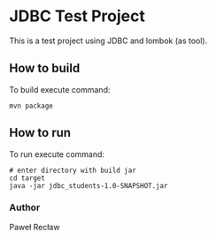 # JDBC Test Project
This is a test project using JDBC and lombok (as tool).

## How to build
To build execute command:
````
mvn package
````
## How to run
To run execute command:
````
# enter directory with build jar
cd target 
java -jar jdbc_students-1.0-SNAPSHOT.jar
````
### Author
Paweł Recław 
